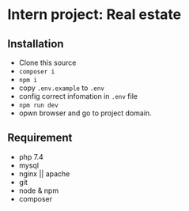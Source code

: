 # Intern project: Real estate 

## Installation
- Clone this source
- `composer i`
- `npm i`
- copy `.env.example` to `.env`
- config correct infomation in `.env` file
- `npm run dev`
- opwn browser and go to project domain.
## Requirement
- php 7.4
- mysql
- nginx || apache
- git
- node & npm
- composer
